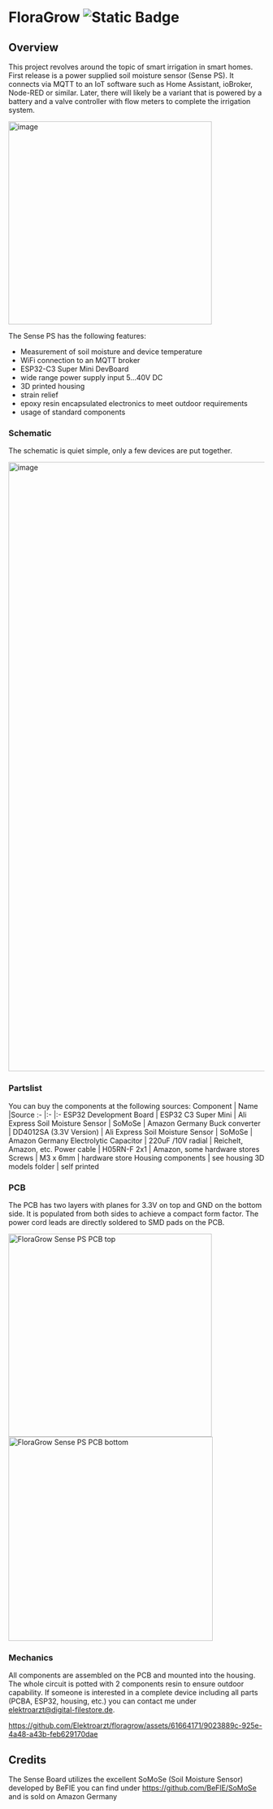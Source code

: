 # FloraGrow ![Static Badge](https://img.shields.io/badge/stability-beta-orange)

## Overview
This project revolves around the topic of smart irrigation in smart homes. First release is a power supplied soil moisture sensor (Sense PS). It connects via MQTT to an IoT software such as Home Assistant, ioBroker, Node-RED or similar. Later, there will likely be a variant that is powered by a battery and a valve controller with flow meters to complete the irrigation system.

<img width="400" alt="image" src="https://github.com/Elektroarzt/floragrow/assets/61664171/703e603e-a8ef-4864-9fb5-a0efed62c016">

The Sense PS has the following features:
- Measurement of soil moisture and device temperature
- WiFi connection to an MQTT broker
- ESP32-C3 Super Mini DevBoard
- wide range power supply input 5...40V DC
- 3D printed housing
- strain relief
- epoxy resin encapsulated electronics to meet outdoor requirements
- usage of standard components

### Schematic
The schematic is quiet simple, only a few devices are put together.
 
<img width="1200" alt="image" src="https://github.com/Elektroarzt/floragrow/assets/61664171/1fc1ced2-c58f-468e-8b4b-dea82ee26cf0">

### Partslist
You can buy the components at the following sources:
 Component                     | Name                             |Source
 :-                            |:-                                |:-
 ESP32 Development Board       | ESP32 C3 Super Mini              | Ali Express
 Soil Moisture Sensor          | SoMoSe                           | Amazon Germany
 Buck converter                | DD4012SA (3.3V Version)          | Ali Express
 Soil Moisture Sensor          | SoMoSe                           | Amazon Germany
 Electrolytic Capacitor        | 220uF /10V radial                | Reichelt, Amazon, etc.
 Power cable                   | H05RN-F 2x1                      | Amazon, some hardware stores
 Screws                        | M3 x 6mm                         | hardware store
 Housing components            | see housing 3D models folder     | self printed

### PCB
The PCB has two layers with planes for 3.3V on top and GND on the bottom side. It is populated from both sides to achieve a compact form factor. The power cord leads are directly soldered to SMD pads on the PCB.

<img width="400" alt="FloraGrow Sense PS PCB top" src="https://github.com/Elektroarzt/floragrow/assets/61664171/905aee47-8427-4945-a408-d85a72fc7ef2">
<img width="402" alt="FloraGrow Sense PS PCB bottom" src="https://github.com/Elektroarzt/floragrow/assets/61664171/79f98e80-1627-4cef-a77b-8b71a5135669">

### Mechanics
All components are assembled on the PCB and mounted into the housing. The whole circuit is potted with 2 components resin to ensure outdoor capability.
If someone is interested in a complete device including all parts (PCBA, ESP32, housing, etc.) you can contact me under elektroarzt@digital-filestore.de.

https://github.com/Elektroarzt/floragrow/assets/61664171/9023889c-925e-4a48-a43b-feb629170dae

## Credits
The Sense Board utilizes the excellent SoMoSe (Soil Moisture Sensor) developed by BeFIE you can find under
https://github.com/BeFlE/SoMoSe and is sold on Amazon Germany
